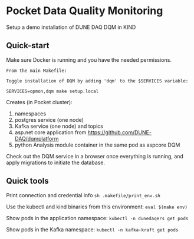 # Pocket Data Quality Monitoring

Setup a demo installation of DUNE DAQ DQM in KIND

## Quick-start

Make sure Docker is running and you have the needed permissions.

```
From the main Makefile:

Toggle installation of DQM by adding 'dqm' to the $SERVICES variable:

SERVICES=opmon,dqm make setup.local

```

Creates (in Pocket cluster):

1. namespaces
2. postgres service (one node)
4. Kafka service (one node) and topics
5. asp.net core application from https://github.com/DUNE-DAQ/dqmplatform
6. python Analysis module container in the same pod as aspcore DQM


Check out the DQM service in a browser once everything is running, and apply migrations to initiate the database.

## Quick tools

Print connection and credential info
`sh .makefile/print_env.sh`

Use the kubectl and kind binaries from this environment:
`eval $(make env)`

Show pods in the application namespace:
`kubectl -n dunedaqers get pods`

Show pods in the Kafka namespace:
`kubectl -n kafka-kraft get pods`


